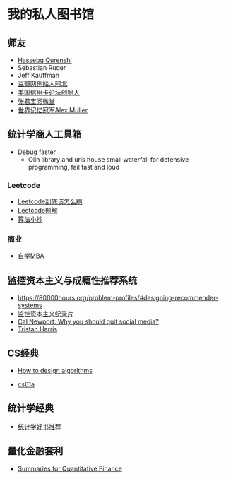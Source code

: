 # 我的私人图书馆

## 师友

- [Hassebq Qurenshi](https://haseebq.com/)
- Sebastian Ruder
- Jeff Kauffman
- [豆瓣网创始人阿北](https://www.douban.com/people/ahbei/)
- [美国信用卡论坛创始人](https://www.physixfan.com/)
- [张君宝阅微堂](https://zhiqiang.org/)
- [世界记忆冠军Alex Muller](https://mullenmemory.com/memory-palace)

## 统计学商人工具箱

- [Debug faster](https://adv-r.hadley.nz/debugging.html)
  - Olin library and uris house small waterfall for defensive programming, fail fast and loud

### Leetcode

+ [Leetcode到底该怎么刷](https://www.cxyxiaowu.com/12344.html)
+ [Leetcode题解](https://github.com/CyC2018/CS-Notes/)
+ [算法小抄](https://github.com/labuladong/fucking-algorithm)

### 商业

+ [自学MBA](https://contentfiesta.com/book-notes/the-personal-mba/)

## 监控资本主义与成瘾性推荐系统

+ https://80000hours.org/problem-profiles/#designing-recommender-systems
+ [监控资本主义纪录片](https://m.pangzitv.com/vod-play-id-76710-src-1-num-2.html)
+ [Cal Newport: Why you should quit social media?](https://www.ted.com/talks/cal_newport_why_you_should_quit_social_media?language=en)
+ [Tristan Harris](https://www.ted.com/talks/tristan_harris_how_better_tech_could_protect_us_from_distraction)

## CS经典

+ [How to design algorithms](http://htdp.org/2003-09-26/Book/curriculum-Z-H-5.html#node_chap_2)

+ [cs61a](https://cs61a.org/)

## 统计学经典

+ [统计学好书推荐](https://www.zhihu.com/question/20757000)

## 量化金融套利

+ [Summaries for Quantitative Finance](https://www.quantsummaries.com/)


